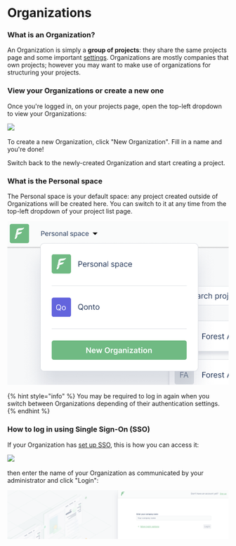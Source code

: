 # Organizations

### What is an Organization?

An Organization is simply a **group of projects**: they share the same projects page and some important [settings](organization-settings.md). Organizations are mostly companies that own projects; however you may want to make use of organizations for structuring your projects.



### View your Organizations or create a new one

Once you're logged in, on your projects page, open the top-left dropdown to view your Organizations:

![](<../../.gitbook/assets/Capture d’écran 2021-10-13 à 10.53.20.png>)

To create a new Organization, click "New Organization". Fill in a name and you're done!

Switch back to the newly-created Organization and start creating a project.



### What is the Personal space

The Personal space is your default space: any project created outside of Organizations will be created here. You can switch to it at any time from the top-left dropdown of your project list page.

![](<../../.gitbook/assets/image (197).png>)

{% hint style="info" %}
You may be required to log in again when you switch between Organizations depending of their authentication settings.
{% endhint %}

### How to log in using Single Sign-On (SSO)

If your Organization has [set up SSO](organization-settings.md#security-tab), this is how you can access it:

![](<../../.gitbook/assets/Capture d’écran 2021-10-13 à 17.22.27.png>)

then enter the name of your Organization as communicated by your administrator and click "Login":

![](<../../.gitbook/assets/image (56).png>)

